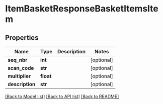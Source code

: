 # ItemBasketResponseBasketItemsItem

## Properties
Name | Type | Description | Notes
------------ | ------------- | ------------- | -------------
**seq_nbr** | **int** |  | [optional] 
**scan_code** | **str** |  | [optional] 
**multiplier** | **float** |  | [optional] 
**description** | **str** |  | [optional] 

[[Back to Model list]](../README.md#documentation-for-models) [[Back to API list]](../README.md#documentation-for-api-endpoints) [[Back to README]](../README.md)


